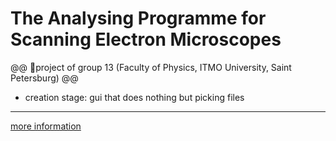 # The Analysing Programme for Scanning Electron Microscopes
@@ 👀project of group 13 (Faculty of Physics, ITMO University, Saint Petersburg) @@

+ creation stage: gui that does nothing but picking files
---
[more information](https://www.overleaf.com/read/dcnvqndnfhnv)
